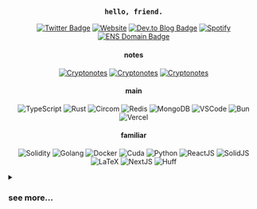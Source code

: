 <h3 align="center"><code>hello, friend.</code></h3>

<!-- links -->
<p align="center">
<a href="https://twitter.com/0xerhant"><img src="https://img.shields.io/badge/twitter-gray?style=flat-square&labelColor=gray&logo=Twitter" alt="Twitter Badge"></a>
<a href="https://erhant.me"><img src="https://img.shields.io/badge/homepage-676BB0?style=flat-square&logo=bash&labelColor=676BB0&logoColor=white" alt="Website"></a>
<a href="https://dev.to/erhant"><img src="https://img.shields.io/badge/blog-1B1C1E?style=flat-square&logo=devdotto&labelColor=1B1C1E&logoColor=white" alt="Dev.to Blog Badge"></a>
<a href="https://open.spotify.com/user/erhany?si=6c69e3eb7ad74429"><img src="https://img.shields.io/badge/spotify-1DB954?style=flat-square&logo=spotify&labelColor=1DB954&logoColor=white" alt="Spotify"></a>
<a href="https://app.ens.domains/name/erhant.eth/details"><img src="https://img.shields.io/badge/erhant.eth-3C3C3D?style=flat-square&logo=ethereum&logoColor=3c3c3d&labelColor=ecf0f1" alt="ENS Domain Badge"></a>
</p>

<h4 align="center">notes</h4>
<p align="center">
<a href="https://crypto.erhant.me"><img src="https://img.shields.io/badge/crypto-003A70?style=flat-square&logo=letsencrypt&labelColor=003A70&logoColor=white" alt="Cryptonotes"></a>
<a href="https://math.erhant.me"><img src="https://img.shields.io/badge/math-111111?style=flat-square&logo=mdbook&labelColor=111111&logoColor=white" alt="Cryptonotes"></a>
<a href="https://circom.erhant.me"><img src="https://img.shields.io/badge/circom-7B3FE4?style=flat-square&logo=polygon&labelColor=7B3FE4&logoColor=white" alt="Cryptonotes"></a>
</p>

<h4 align="center">main</h4>
<p align="center">
<img src="https://img.shields.io/badge/.ts-3178C6?style=flat-square&logo=typescript&logoColor=white" alt="TypeScript" />
<img src="https://img.shields.io/badge/.rs-F74B01?style=flat-square&logo=rust&logoColor=white" alt="Rust" />
<img src="https://img.shields.io/badge/.circom-7B3FE4?style=flat-square&logo=polygon&logoColor=white" alt="Circom" />
<img src="https://img.shields.io/badge/.rdb-DC382D?style=flat-square&logo=redis&logoColor=white" alt="Redis" />
<img src="https://img.shields.io/badge/.json-47A248?style=flat-square&logo=mongodb&logoColor=white" alt="MongoDB" />
<img src="https://img.shields.io/badge/.vscode-007ACC?style=flat-square&logo=visualstudiocode&logoColor=white" alt="VSCode" />
<img src="https://img.shields.io/badge/.lockb-000000?style=flat-square&logo=bun&logoColor=white" alt="Bun" />
<img src="https://img.shields.io/badge/.vercel-000000?style=flat-square&logo=vercel&logoColor=white" alt="Vercel" />
</p>

<h4 align="center">familiar</h4>
<p align="center">
<img src="https://img.shields.io/badge/.sol-363636?style=flat-square&logo=solidity&logoColor=white" alt="Solidity" />
<img src="https://img.shields.io/badge/.go-black?style=flat-square&logo=go&logoColor=00ADD8" alt="Golang" />
<img src="https://img.shields.io/badge/.docker-2496ED?style=flat-square&logo=docker&logoColor=white" alt="Docker" />
<img src="https://img.shields.io/badge/.cu-76B900?style=flat-square&logo=nvidia&logoColor=white" alt="Cuda" />
<img src="https://img.shields.io/badge/.py-3776AB?style=flat-square&logo=python&logoColor=white" alt="Python" />
<img src="https://img.shields.io/badge/.tsx-20232a?style=flat-square&logo=react&logoColor=61DAFB" alt="ReactJS" />
<img src="https://img.shields.io/badge/.tsx-2C4F7C?style=flat-square&logo=solid&logoColor=white" alt="SolidJS" />
<img src="https://img.shields.io/badge/.tex-008080?style=flat-square&logo=latex&logoColor=white" alt="LaTeX" />
<img src="https://img.shields.io/badge/.next-000000?style=flat-square&logo=next.js&logoColor=white" alt="NextJS" />
<img src="https://img.shields.io/badge/.huff-black?style=flat-square&logo=solidity&logoColor=white" alt="Huff" />
</p>

<details>
<summary><h3>see more...</h3></summary>

<h4>Stats</h4>

<img src="https://github-readme-stats.vercel.app/api?username=erhant&show_icons=true&hide_rank=true&hide_title=true&count_private=true&theme=onedark" alt="erhant-stats" />

<h4>Zero-Knowledge</h4>

[![circomkit](https://github-readme-stats.vercel.app/api/pin/?username=erhant&repo=circomkit&theme=onedark)](https://github.com/erhant/circomkit)

[![halo2vectordb](https://github-readme-stats.vercel.app/api/pin/?username=erhant&repo=halo2-vectordb&theme=onedark)](https://github.com/erhant/halo2-vectordb)

[![zkbrainfuck](https://github-readme-stats.vercel.app/api/pin/?username=erhant&repo=zkbrainfuck&theme=onedark)](https://github.com/erhant/zkbrainfuck)

[![moonmath](https://github-readme-stats.vercel.app/api/pin/?username=erhant&repo=moonmath&theme=onedark)](https://github.com/erhant/moonmath)

[![cryptopals](https://github-readme-stats.vercel.app/api/pin/?username=erhant&repo=cryptopals&theme=onedark)](https://github.com/erhant/cryptopals)

<h4>EVM & Solidity</h4>

[![huffd1](https://github-readme-stats.vercel.app/api/pin/?username=erhant&repo=huffd1&theme=onedark)](https://github.com/erhant/huffd1)

[![blockchatting](https://github-readme-stats.vercel.app/api/pin/?username=erhant&repo=blockchatting&theme=onedark)](https://github.com/erhant/blockchatting)

[![simple-blockexplorer](https://github-readme-stats.vercel.app/api/pin/?username=erhant&repo=simple-blockexplorer&theme=onedark)](https://github.com/erhant/simple-blockexplorer)

[![ethernaut-evm-challenges](https://github-readme-stats.vercel.app/api/pin/?username=erhant&repo=ethernaut-evm-challenges&theme=onedark)](https://github.com/erhant/ethernaut-evm-challenges)

[![diamonds](https://github-readme-stats.vercel.app/api/pin/?username=erhant&repo=diamonds-with-typescript&theme=onedark)](https://github.com/erhant/diamonds-with-typescript)

</details>

<!-- logos at https://simpleicons.org/ and https://github.com/simple-icons/simple-icons/blob/develop/slugs.md -->
